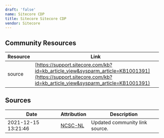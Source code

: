 ```yaml
---
draft: 'false'
name: Sitecore CDP
title: Sitecore Sitecore CDP
vendor: Sitecore
---
```



## Community Resources
| Resource | Link |
| --- | --- |
| source | [https://support.sitecore.com/kb?id=kb_article_view&sysparm_article=KB1001391](https://support.sitecore.com/kb?id=kb_article_view&sysparm_article=KB1001391) |


## Sources
| Date | Attribution | Description |
| --- | --- | --- |
| 2021-12-15 13:21:46 | [NCSC-NL](https://github.com/NCSC-NL/log4shell/blob/main/software/README.md) | Updated community link source.  |
